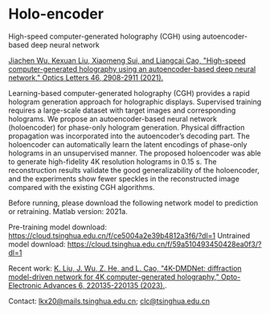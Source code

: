 # Holo-encoder
High-speed computer-generated holography (CGH) using autoencoder-based deep neural network


[Jiachen Wu, Kexuan Liu, Xiaomeng Sui, and Liangcai Cao, "High-speed computer-generated holography using an autoencoder-based deep neural network," Optics Letters 46, 2908-2911 (2021).](https://doi.org/10.1364/OL.425485)

Learning-based computer-generated holography (CGH) provides a rapid hologram generation approach for holographic displays. Supervised training requires a large-scale dataset with target images and corresponding holograms. We propose an autoencoder-based neural network (holoencoder) for phase-only hologram generation. Physical diffraction propagation was incorporated into the autoencoder’s decoding part. The holoencoder can automatically learn the latent encodings of phase-only holograms in an unsupervised manner. The proposed holoencoder was able to generate high-fidelity 4K resolution holograms in 0.15 s. The reconstruction results validate the good generalizability of the holoencoder, and the experiments show fewer speckles in the reconstructed image compared with the existing CGH algorithms.


Before running, please download the following network model to prediction or retraining. Matlab version: 2021a.

Pre-training model download: https://cloud.tsinghua.edu.cn/f/ce5004a2e39b4812a3f6/?dl=1
Untrained model download: https://cloud.tsinghua.edu.cn/f/59a510493450428ea0f3/?dl=1

Recent work: [K. Liu, J. Wu, Z. He, and L. Cao, "4K-DMDNet: diffraction model-driven network for 4K computer-generated holography," Opto-Electronic Advances 6, 220135-220135 (2023).](https://www.oejournal.org/article/doi/10.29026/oea.2023.220135).

Contact:
lkx20@mails.tsinghua.edu.cn;
clc@tsinghua.edu.cn
